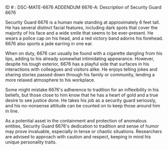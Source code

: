 ID # : DSC-MATE-6676
ADDENDUM 6676-A: Description of Security Guard 6676

Security Guard 6676 is a human male standing at approximately 6 feet tall. He has several distinct facial features, including dark spots that cover the majority of his face and a wide smile that seems to be ever-present. He wears a police cap on his head, and a red victory band adorns his forehead. 6676 also sports a jade earring in one ear.

When on duty, 6676 can usually be found with a cigarette dangling from his lips, adding to his already somewhat intimidating appearance. However, despite his tough exterior, 6676 has a playful side that surfaces in his interactions with colleagues and visitors alike. He enjoys telling jokes and sharing stories passed down through his family or community, lending a more relaxed atmosphere to his workplace.

Some might mistake 6676's adherence to tradition for an inflexibility in his beliefs, but those close to him know that he has a heart of gold and a true desire to see justice done. He takes his job as a security guard seriously, and his no-nonsense attitude can be counted on to keep those around him in line.

As a potential asset in the containment and protection of anomalous entities, Security Guard 6676's dedication to tradition and sense of humor may prove invaluable, especially in tense or chaotic situations. Researchers are advised to approach with caution and respect, keeping in mind his unique personality traits.